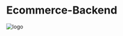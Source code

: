 # Ecommerce-Backend
![logo](https://github.com/abanoubmamdouhhanna/EcommerceBackend/assets/62113341/df234eaa-31bc-4bd8-854c-9a3fece63a79)
